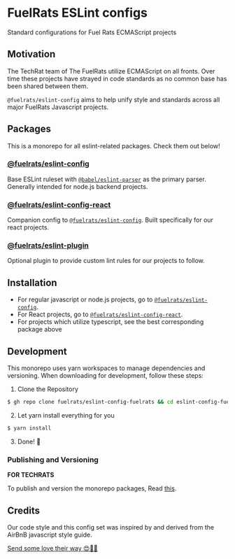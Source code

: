 # FuelRats ESLint configs

Standard configurations for Fuel Rats ECMAScript projects





## Motivation

The TechRat team of The FuelRats utilize ECMAScript on all fronts. Over time these projects have strayed in code standards as no common base has been shared between them.

`@fuelrats/eslint-config` aims to help unify style and standards across all major FuelRats Javascript projects.





## Packages

This is a monorepo for all eslint-related packages. Check them out below!


### [@fuelrats/eslint-config][eslint-config-fuelrats]

Base ESLint ruleset with [`@babel/eslint-parser`][babel-eslint-parser] as the primary parser. Generally intended for node.js backend projects.


### [@fuelrats/eslint-config-react][eslint-config-fuelrats-react]

Companion config to [`@fuelrats/eslint-config`][eslint-config-fuelrats]. Built specifically for our react projects.


### [@fuelrats/eslint-plugin][eslint-plugin-fuelrats]

Optional plugin to provide custom lint rules for our projects to follow.



## Installation
* For regular javascript or node.js projects, go to [`@fuelrats/eslint-config`][eslint-config-fuelrats].
* For React projects, go to [`@fuelrats/eslint-config-react`][eslint-config-fuelrats-react].
* For projects which utilize typescript, see the best corresponding package above





## Development

This monorepo uses yarn workspaces to manage dependencies and versioning. When downloading for development, follow these steps:

1. Clone the Repository
```bash
$ gh repo clone fuelrats/eslint-config-fuelrats && cd eslint-config-fuelrats
```

2. Let yarn install everything for you
```bash
$ yarn install
```

3. Done! 🎉

### Publishing and Versioning

**FOR TECHRATS**

To publish and version the monorepo packages, Read [this](docs/publishing_and_versions.md).

## Credits
Our code style and this config set was inspired by and derived from the AirBnB javascript style guide.

[Send some love their way 😍🎉🎊][airbnb]





[airbnb]: https://github.com/airbnb/javascript
[babel]: https://babeljs.io/
[babel-eslint-parser]: https://www.npmjs.com/package/@babel/eslint-parser
[babel-eslint-plugin]: https://www.npmjs.com/package/@babel/eslint-plugin
[eslint-config-fuelrats]: packages/eslint-config
[eslint-config-fuelrats-react]: packages/eslint-config-react
[eslint-plugin-fuelrats]: packages/eslint-plugin
